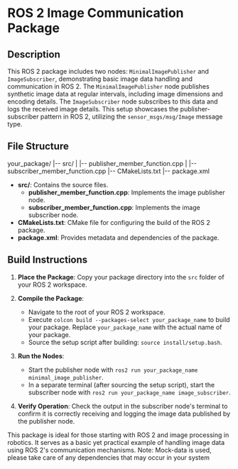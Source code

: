 # ROS 2 Image Communication Package

## Description
This ROS 2 package includes two nodes: `MinimalImagePublisher` and `ImageSubscriber`, demonstrating basic image data handling and communication in ROS 2. The `MinimalImagePublisher` node publishes synthetic image data at regular intervals, including image dimensions and encoding details. The `ImageSubscriber` node subscribes to this data and logs the received image details. This setup showcases the publisher-subscriber pattern in ROS 2, utilizing the `sensor_msgs/msg/Image` message type.

## File Structure

your_package/
|-- src/
| |-- publisher_member_function.cpp
| |-- subscriber_member_function.cpp
|-- CMakeLists.txt
|-- package.xml

- **src/**: Contains the source files.
  - **publisher_member_function.cpp**: Implements the image publisher node.
  - **subscriber_member_function.cpp**: Implements the image subscriber node.
- **CMakeLists.txt**: CMake file for configuring the build of the ROS 2 package.
- **package.xml**: Provides metadata and dependencies of the package.

## Build Instructions
1. **Place the Package**: Copy your package directory into the `src` folder of your ROS 2 workspace.

2. **Compile the Package**:
   - Navigate to the root of your ROS 2 workspace.
   - Execute `colcon build --packages-select your_package_name` to build your package. Replace `your_package_name` with the actual name of your package.
   - Source the setup script after building: `source install/setup.bash`.

3. **Run the Nodes**:
   - Start the publisher node with `ros2 run your_package_name minimal_image_publisher`.
   - In a separate terminal (after sourcing the setup script), start the subscriber node with `ros2 run your_package_name image_subscriber`.

4. **Verify Operation**: Check the output in the subscriber node's terminal to confirm it is correctly receiving and logging the image data published by the publisher node.

This package is ideal for those starting with ROS 2 and image processing in robotics. It serves as a basic yet practical example of handling image data using ROS 2's communication mechanisms.
Note: Mock-data is used, please take care of any dependencies that may occur in your system
